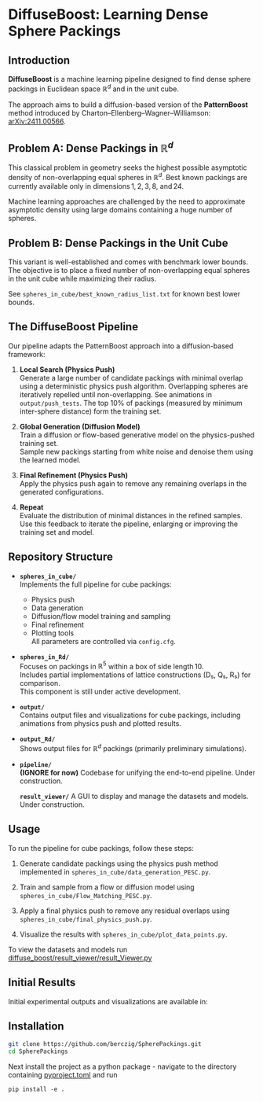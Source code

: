# DiffuseBoost: Learning Dense Sphere Packings

## Introduction

**DiffuseBoost** is a machine learning pipeline designed to find dense sphere packings in Euclidean space $\mathbb{R}^d$ and in the unit cube.

The approach aims to build a diffusion-based version of the **PatternBoost** method introduced by Charton–Ellenberg–Wagner–Williamson: [arXiv:2411.00566](https://arxiv.org/abs/2411.00566).

## Problem A: Dense Packings in $\mathbb{R}^d$

This classical problem in geometry seeks the highest possible asymptotic density of non-overlapping equal spheres in $\mathbb{R}^d$. Best known packings are currently available only in dimensions 1, 2, 3, 8, and 24.

Machine learning approaches are challenged by the need to approximate asymptotic density using large domains containing a huge number of spheres.

## Problem B: Dense Packings in the Unit Cube

This variant is well-established and comes with benchmark lower bounds. The objective is to place a fixed number of non-overlapping equal spheres in the unit cube while maximizing their radius.

See `spheres_in_cube/best_known_radius_list.txt` for known best lower bounds.

## The DiffuseBoost Pipeline

Our pipeline adapts the PatternBoost approach into a diffusion-based framework:

1. **Local Search (Physics Push)**  
   Generate a large number of candidate packings with minimal overlap using a deterministic physics push algorithm. Overlapping spheres are iteratively repelled until non-overlapping. See animations in `output/push_tests`. The top 10% of packings (measured by minimum inter-sphere distance) form the training set.

2. **Global Generation (Diffusion Model)**  
   Train a diffusion or flow-based generative model on the physics-pushed training set.  
   Sample new packings starting from white noise and denoise them using the learned model.

3. **Final Refinement (Physics Push)**  
   Apply the physics push again to remove any remaining overlaps in the generated configurations.

4. **Repeat**  
   Evaluate the distribution of minimal distances in the refined samples. Use this feedback to iterate the pipeline, enlarging or improving the training set and model.

## Repository Structure

- **`spheres_in_cube/`**  
  Implements the full pipeline for cube packings:
  - Physics push
  - Data generation
  - Diffusion/flow model training and sampling
  - Final refinement
  - Plotting tools  
  All parameters are controlled via `config.cfg`.

- **`spheres_in_Rd/`**  
  Focuses on packings in $\mathbb{R}^5$ within a box of side length 10.  
  Includes partial implementations of lattice constructions (D₅, Q₅, R₅) for comparison.  
  This component is still under active development.

- **`output/`**  
  Contains output files and visualizations for cube packings, including animations from physics push and plotted results.

- **`output_Rd/`**  
  Shows output files for $\mathbb{R}^d$ packings (primarily preliminary simulations).

- **`pipeline/`**  
  **(IGNORE for now)** Codebase for unifying the end-to-end pipeline. Under construction.

  **`result_viewer/`**
  A GUI to display and manage the datasets and models. Under construction.

## Usage

To run the pipeline for cube packings, follow these steps:

1. Generate candidate packings using the physics push method implemented in `spheres_in_cube/data_generation_PESC.py`.

2. Train and sample from a flow or diffusion model using `spheres_in_cube/Flow_Matching_PESC.py`.

3. Apply a final physics push to remove any residual overlaps using `spheres_in_cube/final_physics_push.py`.

4. Visualize the results with `spheres_in_cube/plot_data_points.py`.

To view the datasets and models run [diffuse_boost/result_viewer/result_Viewer.py](result_Viewer.py)



## Initial Results

Initial experimental outputs and visualizations are available in:

## Installation
```bash
git clone https://github.com/berczig/SpherePackings.git
cd SpherePackings
```

Next install the project as a python package - navigate to the directory containing [pyproject.toml](pyproject.toml) and run
```
pip install -e .
```

